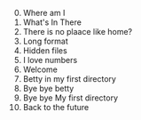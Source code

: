 0. Where am I
1. What's In There
2. There is no plaace like home?
3. Long format
4. Hidden files
5. I love numbers
6. Welcome
7. Betty in my first directory
8. Bye bye betty
9. Bye bye My first directory
10. Back to the future	
